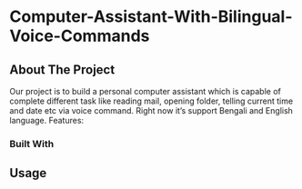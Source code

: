 # Computer-Assistant-With-Bilingual-Voice-Commands

<!-- ABOUT THE PROJECT -->
## About The Project

<!-- [![Product Name Screen Shot][product-screenshot]](https://example.com) -->

Our project is to build a personal computer assistant which is capable of complete different task like reading mail, opening folder, telling current time and date etc via voice command. Right now it’s support Bengali and English language.
Features:


### Built With

## Usage
